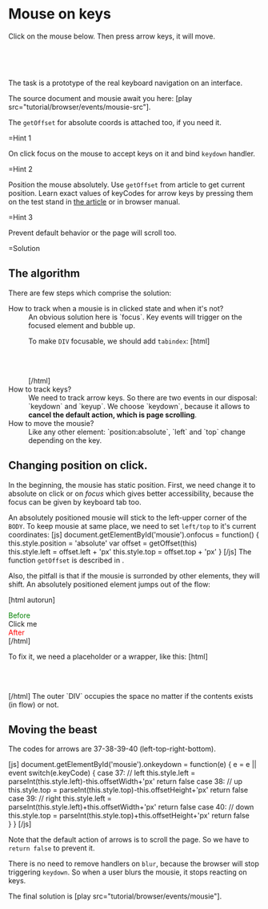 
# Mouse on keys 

Click on the mouse below. Then press arrow keys, it will move.

<div style="width:41px;height:48px">
<div style="width:41px; height:48px;background:url(/files/tutorial/browser/events/mousie/mousie.gif)" id="mousie" tabindex="0"></div>
</div>

<script>
    function getOffset(elem) {
        var box = elem.getBoundingClientRect()
        
        var body = document.body
        var docElem = document.documentElement
        
        var scrollTop = window.pageYOffset || docElem.scrollTop || body.scrollTop
        var scrollLeft = window.pageXOffset || docElem.scrollLeft || body.scrollLeft
        
        var clientTop = docElem.clientTop || body.clientTop || 0
        var clientLeft = docElem.clientLeft || body.clientLeft || 0
        
        var top  = box.top +  scrollTop - clientTop
        var left = box.left + scrollLeft - clientLeft
        
        return { top: Math.round(top), left: Math.round(left) }
    }


document.getElementById('mousie').onfocus = function() {
  this.style.position = 'absolute'
  var offset = getOffset(this)
  this.style.left = offset.left + 'px'
  this.style.top = offset.top + 'px'
}

document.getElementById('mousie').onkeydown = function(e) {
  e = e || event
  switch(e.keyCode) {
  case 37: // left
    this.style.left = parseInt(this.style.left)-this.offsetWidth+'px'
    return false
  case 38: // up
    this.style.top = parseInt(this.style.top)-this.offsetHeight+'px'
    return false
  case 39: // right
    this.style.left = parseInt(this.style.left)+this.offsetWidth+'px'
    return false
  case 40: // down
    this.style.top = parseInt(this.style.top)+this.offsetHeight+'px'
    return false  
  }
}
</script>

The task is a prototype of the real keyboard navigation on an interface.
  
The source document and mousie await you here: [play src="tutorial/browser/events/mousie-src"].

The `getOffset` for absolute coords is attached too, if you need it.


=Hint 1

On click focus on the mouse to accept keys on it and bind `keydown` handler.



=Hint 2

Position the mouse absolutely. Use `getOffset` from article [](#80) to get current position. 
Learn exact values of keyCodes for arrow keys by pressing them on the test stand in [the article](#126) or in browser manual. 


=Hint 3

Prevent default behavior or the page will scroll too.

=Solution


## The algorithm   

There are few steps which comprise the solution:

<dl>
<dt>How to track when a mousie is in clicked state and when it's not?</dt>
<dd>An obvious solution here is `focus`. Key events will trigger on the focused element and bubble up.

To make `DIV` focusable, we should add `tabindex`:
[html]
<div style="width:41px;height:48px;background:url(mousie.gif)" id="mousie" tabindex="0"></div>
[/html]
</dd>
<dt>How to track keys?</dt>
<dd>We need to track arrow keys. So there are two events in our disposal: `keydown` and `keyup`. We choose `keydown`, because it allows to <b>cancel the default action, which is page scrolling</b>.</dd>
<dt>How to move the mousie?</dt>
<dd>Like any other element: `position:absolute`, `left` and `top` change depending on the key.</dd>
</dl>


## Changing position on click.   

In the beginning, the mousie has static position. First, we need change it to absolute on click or on <i>focus</i> which gives better accessibility, because the focus can be given by keyboard tab too.

An absolutely positioned mousie will stick to the left-upper corner of the `BODY`. To keep mousie at same place, we need to set `left/top` to it's current coordinates:
[js]
document.getElementById('mousie').onfocus = function() {
  this.style.position = 'absolute'
  var offset = getOffset(this)  
  this.style.left = offset.left + 'px'
  this.style.top = offset.top + 'px'
}
[/js]
The function `getOffset` is described in [](#80).

Also, the pitfall is that if the mousie is surronded by other elements, they  will shift. An absolutely positioned element jumps out of the flow:

[html autorun]
<div style="color:green">Before</div>

<div onclick="this.style.position = 'absolute'" style="cursor:pointer"> 
  Click me 
</div>

<div style="color:red">After</div>
[/html]

To fix it, we need a placeholder or a wrapper, like this:
[html]
<div style="width:41px; height:48px">
  <div style="width:41px;height:48px;background:url(mousie.gif)" id="mousie" tabindex="0"></div>

</div>
[/html]
The outer `DIV` occupies the space no matter if the contents exists (in flow) or not. 


## Moving the beast   

The codes for arrows are 37-38-39-40 (left-top-right-bottom).

[js]
document.getElementById('mousie').onkeydown = function(e) {
  e = e || event
  switch(e.keyCode) {
  case 37: // left
    this.style.left = parseInt(this.style.left)-this.offsetWidth+'px'
    return false
  case 38: // up
    this.style.top = parseInt(this.style.top)-this.offsetHeight+'px'
    return false
  case 39: // right
    this.style.left = parseInt(this.style.left)+this.offsetWidth+'px'
    return false
  case 40: // down
    this.style.top = parseInt(this.style.top)+this.offsetHeight+'px'
    return false  
  }
}
[/js]

Note that the default action of arrows is to scroll the page. So we have to `return false` to prevent it.

There is no need to remove handlers on `blur`, because the browser will stop triggering `keydown`. So when a user blurs the mousie, it stops reacting on keys.

The final solution is [play src="tutorial/browser/events/mousie"].


